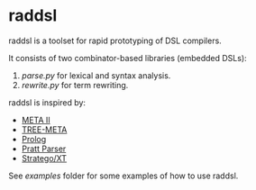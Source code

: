 # raddsl

raddsl is a toolset for rapid prototyping of DSL compilers.

It consists of two combinator-based libraries (embedded DSLs):

1. *parse.py* for lexical and syntax analysis.
1. *rewrite.py* for term rewriting.

raddsl is inspired by:

* [META II](https://en.wikipedia.org/wiki/META_II)
* [TREE-META](https://en.wikipedia.org/wiki/TREE-META)
* [Prolog](https://www.era.lib.ed.ac.uk/bitstream/handle/1842/6648/Warren1978.pdf)
* [Pratt Parser](https://en.wikipedia.org/wiki/Pratt_parser)
* [Stratego/XT](https://en.wikipedia.org/wiki/Stratego/XT)

See *examples* folder for some examples of how to use raddsl.
